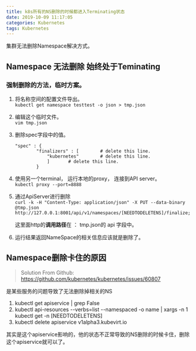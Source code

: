 ```yaml
---
title: k8s所有的NS删除的时候都进入Terminating状态
date: 2019-10-09 11:17:05
categories: Kubernetes
tags: Kubernetes
---
```


集群无法删除Namespace解决方式。

## Namespace 无法删除 始终处于Teminating
### 强制删除的方法，临时方案。
1. 将名称空间的配置文件导出。  
   `kubectl get namespace testtest -o json > tmp.json`
2. 编辑这个临时文件。  
   `vim tmp.json`
3. 删除spec字段中的值。
	```
	"spec" : {
			"finalizers" : [		# delete this line.
				"kubernetes"		# delete this line.
				]		# delete this line.
			}
	``` 			
4. 使用另一个terminal， 运行本地的proxy， 连接到API server。  
	`kubectl proxy --port=8888`
5. 通过ApiServer进行删除  
	`curl -k -H "Content-Type: application/json" -X PUT --data-binary @tmp.json http://127.0.0.1:8001/api/v1/namespaces/[NEEDTODELETENS]/finalize;   `

	这里面http的**调用路径**在 ： tmp.json的 api 字段中。
6. 运行结果返回NameSpace的相关信息应该就是删除了。

## Namespace删除卡住的原因
> Solution From Github: https://github.com/kubernetes/kubernetes/issues/60807

是某些服务的问题导致了无法删除掉相关的NS
1. kubectl get apiservice | grep False
2. kubectl api-resources --verbs=list --namespaced -o name | xargs -n 1 kubectl get -n [NEEDTODELETENS]
3. kubectl delete apiservice v1alpha3.kubevirt.io  

其实是这个apiservice影响的，他的状态不正常导致的NS删除的时候卡住，删除这个apiservice就可以了。